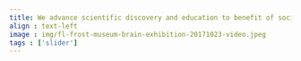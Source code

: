 ```yaml
---
title: We advance scientific discovery and education to benefit of society 
align : text-left
image : img/fl-frost-museum-brain-exhibition-20171023-video.jpeg
tags : ['slider']
---
```


